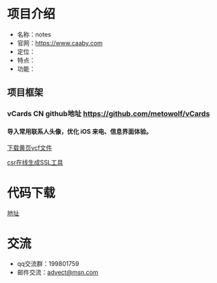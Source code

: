 # 项目介绍
* 名称：notes
* 官网：https://www.caaby.com
* 定位：
* 特点：
* 功能：

## 项目框架

### vCards CN github地址 https://github.com/metowolf/vCards
#### 导入常用联系人头像，优化 iOS 来电、信息界面体验。
[下载黄页vcf文件](https://github.com/metowolf/vCards/releases/latest/download/archive.zip)

[csr在线生成SSL工具](https://myssl.com/csr_create.html)

# 代码下载
[地址](https://github.com/Caaby/Notes.git)

# 交流

* qq交流群：199801759
* 邮件交流：advect@msn.com
